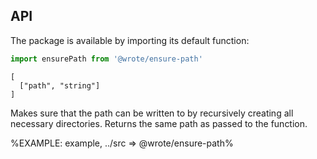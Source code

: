 ## API

The package is available by importing its default function:

```js
import ensurePath from '@wrote/ensure-path'
```

```### async ensurePath => string
[
  ["path", "string"]
]
```

Makes sure that the path can be written to by recursively creating all necessary directories. Returns the same path as passed to the function.

%EXAMPLE: example, ../src => @wrote/ensure-path%